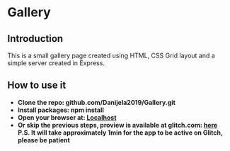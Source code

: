 # Gallery

## Introduction

This is a small gallery page created using HTML, CSS Grid layout and a simple server created in Express.

## How to use it

- **Clone the repo: github.com/Danijela2019/Gallery.git**
- **Install packages: npm install**
- **Open your browser at: [Localhost](http://localhost:8080)**
- **Or skip the previous steps, proview is available at glitch.com: [here](https://thegallery2020.glitch.me/) P.S. It will take approximately 1min for the app to be active on Glitch, please be patient**
